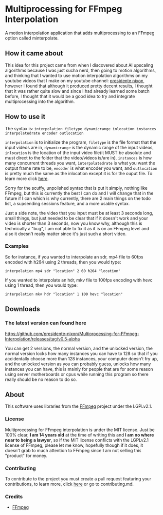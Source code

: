# Multiprocessing for FFmpeg Interpolation
A motion interpolation application that adds multiprocessing to an FFmpeg option called minterpolate.

## How it came about
This idea for this project came from when I discovered about AI upscaling algorithms because I was just sucha nerd, then going to motion algorithms, and thinking that I wanted to use motion interpolation algorithms on my youtube videos that I make on my youtube channel: [presidente nixon](https://www.youtube.com/channel/UCNUJ_KmDxx-NTxOZGSZbSBQ), however I found that although it produced pretty decent results, I thought that it was rather quite slow and since I had already learned some batch before, I thought that it would be a good idea to try and integrate multiprocessing into the algorithm.

## How to use it
The syntax is: `interpolation filetype dynamicrange inlocation instances interpolatedrate encoder outlocation`

`interpolation` is to initialize the program, `filetype` is the file format that the input videos are in, `dynamicrange` is the dynamic range of the input videos, `inlocation` is the location of the input video file(it MUST be absolute and must direct to the folder that the video/videos is/are in), `instances` is how many concurrent threads you want, `interpolatedrate` is what you want the output frame rate to be, `encoder` is what encoder you want, and `outlocation` is pretty much the same as the inlocation except it is for the ouput file. To learn more click [here](https://github.com/presidente-nixon/Multiprocessing-for-FFmpeg-Interpolation/wiki/All-The-Commands).

Sorry for the scuffy, unpolished syntax that is put it simply, nothing like FFmpeg, but this is currently the best I can do and I will change that in the future if I can which is why currently, there are 2 main things on the todo list, a supsending sessions feature, and a more usable syntax.

Just a side note, the video that you input must be at least 3 seconds long, small things, but just needed to be clear that if it doesn't work and your video is shorter than 3 seconds, now you know why, although this is technically a "bug", I am not able to fix it as it is on an FFmpeg level and also it doesn't really matter since it's just such a short video.

### Examples
So for instance, if you wanted to interpolate an sdr, mp4 file to 60fps encoded with h264 using 2 threads, then you would type: 
```
interpolation mp4 sdr "location" 2 60 h264 "location"
```
If you wanted to interpolate an hdr, mkv file to 100fps encoding with hevc using 1 thread, then you would type:
```
interpolation mkv hdr "location" 1 100 hevc "location"
```
## Downloads
### The latest version can found here
https://github.com/presidente-nixon/Multiprocessing-for-FFmpeg-Interpolation/releases/tag/v0.5-alpha

You can get 2 versions, the normal version, and the unlocked version, the normal version locks how many instances you can have to 128 so that if you accidentally choose more than 128 instances, your computer doesn't fry up, and the unlocked version as you can probably guess, unlocks how many instances you can have, this is mainly for people that are for some reason using server motherboards or cpus while running this program so there really should be no reason to do so.

## About
This software uses libraries from the [FFmpeg](https://www.ffmpeg.org/) project under the LGPLv2.1.
### License
Multiprocessing for FFmpeg interpolation is under the MIT license. Just be 100% clear, **I am 14 years old** at the time of writing this and **I am no where near to being a lawyer**, so if the MIT license conflicts with the LGPLv2.1 license of FFmpeg, please let me know, hopefully though if it does, it doesn't grab to much attention to FFmpeg since I am not selling this "product" for money.
### Contributing
To contribute to the project you must create a pull request featuring your contributions, to learn more, click [here](https://github.com/presidente-nixon/Multiprocessing-for-FFmpeg-Interpolation/blob/main/CONTRIBUTING.md) or go to contributing.md.
### Credits
- [FFmpeg](https://www.ffmpeg.org/)
